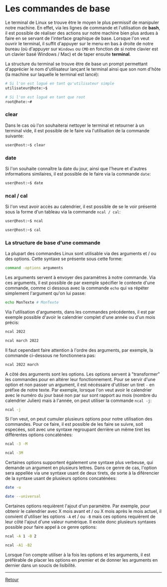 # Les commandes de base

Le terminal de Linux se trouve être le moyen le plus permissif de manipuler notre machine. En effet, via les lignes de commande et l'utilisation de **bash**, il est possible de réaliser des actions sur notre machine bien plus ardues à faire en se servant de l'interface graphique de base. Lorsque l'on veut ouvrir le terminal, il suffit d'appuyer sur le menu en bas à droite de notre bureau (où d'appuyer sur `Windows` ou `CMD` en fonction de si notre clavier est un clavier basé Windows / Mac) et de taper ensuite **terminal**.

La structure du terminal se trouve être de base un prompt permettant d'apprécier le nom d'utilisateur lançant le terminal ainsi que son nom d'hôte (la machine sur laquelle le terminal est lancé):

```bash
# Si l'on est logué en tant qu'utilisateur simple
utilisateur@hote:~$ 

# Si l'on est logué en tant que root
root@hote:~# 
```

### clear

Dans le cas où l'on souhaiterai nettoyer le terminal et retourner à un terminal vide, il est possible de le faire via l'utilisation de la commande suivante:

```bash
user@host:~$ clear 
```

### date

Si l'on souhaite connaître la date du jour, ainsi que l'heure et d'autres informations similaires, il est possible de le faire via la commande `date`:
```bash
user@host:~$ date
```

### ncal / cal

Si l'on veut avoir accès au calendrier, il est possible de se le voir présenté sous la forme d'un tableau via la commande `ncal / cal`:

```bash
user@host:~$ ncal

user@host:~$ cal
```

### La structure de base d'une commande

La plupart des commandes Linux sont utilisable via des arguments et / ou des options. Cette syntaxe se présente sous cette forme:

```bash
command -options arguments
```

Les arguments servent à envoyer des paramètres à notre commande. Via ces arguments, il est possible de par exemple spécifier le contexte d'une commande, comme ci dessous avec la commande `echo` qui va répéter simplement l'argument qu'on lui passe:

```bash
echo MonTexte # MonTexte
```

Via l'utilisation d'arguments, dans les commandes précédentes, il est par exemple possible d'avoir le calendrier complet d'une année ou d'un mois précis: 

```bash
ncal 2022

ncal march 2022
```

Il faut cependant faire attention à l'ordre des arguments, par exemple, la commande ci-dessous ne fonctionnera pas:

```bash
ncal 2022 march
```

A côté des arguments sont les options. Les options servent à "transformer" les commandes pour en altérer leur fonctionnement. Pour se servir d'une option et non passer un argument, il est nécéssaire d'utiliser un tiret `-` en préfixe de notre texte. Par exemple, lorsque l'on veut avoir le calendrier avec le numéro du jour basé non par sur sont rapport au mois (nombre du calendrier Julien) mais à l'année, on peut utiliser la commande `ncal -j`:

```bash
ncal -j
```

Si l'on veut, on peut cumuler plusieurs options pour notre utilisation des commandes. Pour ce faire, il est possible de les faire se suivre, soit especées, soit avec une syntaxe regroupant derrière un même tiret les différentes options concaténées: 

```bash
ncal -3 -M

ncal -3M 
```

Certaines options supportent également une syntaxe plus verbeuse, qui demande un argument en plusieurs lettres. Dans ce genre de cas, l'option sera appellée via une syntaxe usant de deux tirets, de sorte à la diférencier de la syntaxe usant de plusieurs options concaténées:

```bash
date -u

date --universal
```

Certaines options requièrent l'ajout d'un paramètre. Par exemple, pour obtenir le calendrier avec X mois avant et / ou X mois après le mois actuel, il convient d'utiliser les options `-A` et / ou `-B` mais ces options requièrent de leur côté l'ajout d'une valeur numérique. Il existe donc plusieurs syntaxes possible pour faire appel à ce genre options:

```bash
ncal -A 1 -B 2

ncal -A1 -B2
```

Lorsque l'on compte utiliser à la fois les options et les arguments, il est préférable de placer les options en premier et de donner les arguments en dernier dans un soucis de lisibilité.


---

[Retour](../README.md)